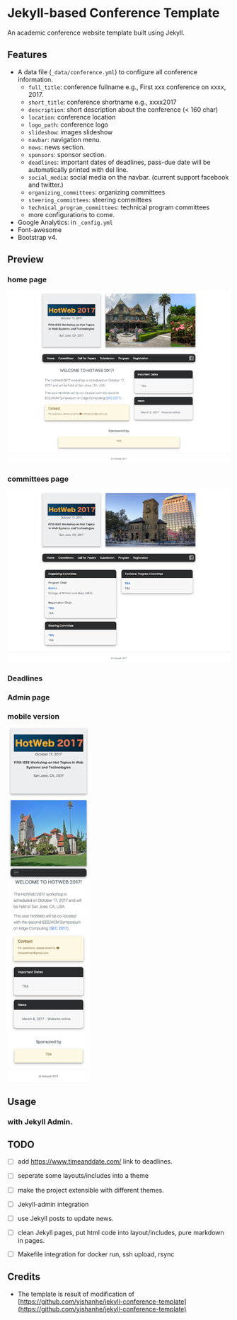 # Jekyll-based Conference Template

An academic conference website template built using Jekyll.

## Features

- A data file (`_data/conference.yml`) to configure all conference information.
    - `full_title`: conference fullname e.g., First xxx conference on xxxx, 2017.
    - `short_title`: conference shortname e.g., xxxx2017
    - `description`: short description about the conference (< 160 char)
    - `location`: conference location
    - `logo_path`: conference logo
    - `slideshow`: images slideshow
    - `navbar`: navigation menu.
    - `news`: news section.
    - `sponsors`: sponsor section.
    - `deadlines`: important dates of deadlines, pass-due date will be automatically printed with del line.
    - `social_media`: social media on the navbar. (current support facebook and twitter.)
    - `organizing_committees`: organizing committees
    - `steering_committees`: steering committees
    - `technical_program_committees`: technical program committees
    - more configurations to come.
- Google Analytics: in `_config.yml`
- Font-awesome
- Bootstrap v4.

## Preview

### home page
![home page image](./preview/home.png)

### committees page
![committees page image](./preview/committee.png)

### Deadlines

### Admin page

### mobile version
<img src="./preview/mobile.png" alt="mobile version image" style="height: 800px;"/>

## Usage

### with Jekyll Admin.


## TODO

 - [ ] add https://www.timeanddate.com/ link to deadlines.
 - [ ] seperate some layouts/includes into a theme
 - [ ] make the project extensible with different themes.
 - [ ] Jekyll-admin integration
 - [ ] use Jekyll posts to update news.
 - [ ] clean Jekyll pages, put html code into layout/includes, pure markdown in pages.
 - [ ] Makefile integration for docker run, ssh upload, rsync


## Credits

* The template is result of modification of [https://github.com/yishanhe/jekyll-conference-template](https://github.com/yishanhe/jekyll-conference-template)